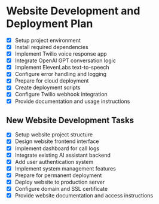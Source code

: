 # Website Development and Deployment Plan

- [x] Setup project environment
- [x] Install required dependencies
- [x] Implement Twilio voice response app
- [x] Integrate OpenAI GPT conversation logic
- [x] Implement ElevenLabs text-to-speech
- [x] Configure error handling and logging
- [x] Prepare for cloud deployment
- [x] Create deployment scripts
- [x] Configure Twilio webhook integration
- [x] Provide documentation and usage instructions

## New Website Development Tasks
- [x] Setup website project structure
- [x] Design website frontend interface
- [x] Implement dashboard for call logs
- [x] Integrate existing AI assistant backend
- [x] Add user authentication system
- [x] Implement system management features
- [x] Prepare for permanent deployment
- [x] Deploy website to production server
- [x] Configure domain and SSL certificate
- [x] Provide website documentation and access instructions
